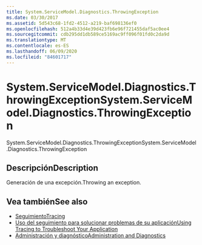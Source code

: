 ```yaml
---
title: System.ServiceModel.Diagnostics.ThrowingException
ms.date: 03/30/2017
ms.assetid: 5d543c68-1fd2-4512-a219-baf698136ef0
ms.openlocfilehash: 512a4b33d4e39d423fb6e96f721455daf5ac0ee4
ms.sourcegitcommit: cdb295dd1db589ce5169ac9ff096f01fd0c2da9d
ms.translationtype: MT
ms.contentlocale: es-ES
ms.lasthandoff: 06/09/2020
ms.locfileid: "84601717"
---
```

# <a name="systemservicemodeldiagnosticsthrowingexception"></a><span data-ttu-id="89fc2-102">System.ServiceModel.Diagnostics.ThrowingException</span><span class="sxs-lookup"><span data-stu-id="89fc2-102">System.ServiceModel.Diagnostics.ThrowingException</span></span>
<span data-ttu-id="89fc2-103">System.ServiceModel.Diagnostics.ThrowingException</span><span class="sxs-lookup"><span data-stu-id="89fc2-103">System.ServiceModel.Diagnostics.ThrowingException</span></span>  
  
## <a name="description"></a><span data-ttu-id="89fc2-104">Descripción</span><span class="sxs-lookup"><span data-stu-id="89fc2-104">Description</span></span>  
 <span data-ttu-id="89fc2-105">Generación de una excepción.</span><span class="sxs-lookup"><span data-stu-id="89fc2-105">Throwing an exception.</span></span>  
  
## <a name="see-also"></a><span data-ttu-id="89fc2-106">Vea también</span><span class="sxs-lookup"><span data-stu-id="89fc2-106">See also</span></span>

- [<span data-ttu-id="89fc2-107">Seguimiento</span><span class="sxs-lookup"><span data-stu-id="89fc2-107">Tracing</span></span>](index.md)
- [<span data-ttu-id="89fc2-108">Uso del seguimiento para solucionar problemas de su aplicación</span><span class="sxs-lookup"><span data-stu-id="89fc2-108">Using Tracing to Troubleshoot Your Application</span></span>](using-tracing-to-troubleshoot-your-application.md)
- [<span data-ttu-id="89fc2-109">Administración y diagnóstico</span><span class="sxs-lookup"><span data-stu-id="89fc2-109">Administration and Diagnostics</span></span>](../index.md)
